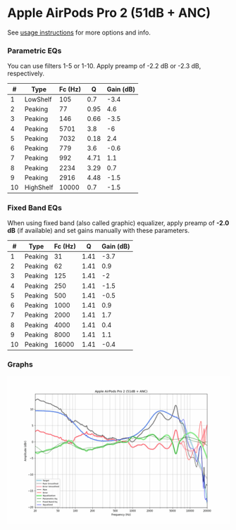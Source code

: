 # Apple AirPods Pro 2 (51dB + ANC)
See [usage instructions](https://github.com/jaakkopasanen/AutoEq#usage) for more options and info.

### Parametric EQs
You can use filters 1-5 or 1-10. Apply preamp of -2.2 dB or -2.3 dB, respectively.

|   # | Type      |   Fc (Hz) |    Q |   Gain (dB) |
|-----|-----------|-----------|------|-------------|
|   1 | LowShelf  |       105 | 0.7  |        -3.4 |
|   2 | Peaking   |        77 | 0.95 |         4.6 |
|   3 | Peaking   |       146 | 0.66 |        -3.5 |
|   4 | Peaking   |      5701 | 3.8  |        -6   |
|   5 | Peaking   |      7032 | 0.18 |         2.4 |
|   6 | Peaking   |       779 | 3.6  |        -0.6 |
|   7 | Peaking   |       992 | 4.71 |         1.1 |
|   8 | Peaking   |      2234 | 3.29 |         0.7 |
|   9 | Peaking   |      2916 | 4.48 |        -1.5 |
|  10 | HighShelf |     10000 | 0.7  |        -1.5 |

### Fixed Band EQs
When using fixed band (also called graphic) equalizer, apply preamp of **-2.0 dB** (if available) and set gains manually with these parameters.

|   # | Type    |   Fc (Hz) |    Q |   Gain (dB) |
|-----|---------|-----------|------|-------------|
|   1 | Peaking |        31 | 1.41 |        -3.7 |
|   2 | Peaking |        62 | 1.41 |         0.9 |
|   3 | Peaking |       125 | 1.41 |        -2   |
|   4 | Peaking |       250 | 1.41 |        -1.5 |
|   5 | Peaking |       500 | 1.41 |        -0.5 |
|   6 | Peaking |      1000 | 1.41 |         0.9 |
|   7 | Peaking |      2000 | 1.41 |         1.7 |
|   8 | Peaking |      4000 | 1.41 |         0.4 |
|   9 | Peaking |      8000 | 1.41 |         1.1 |
|  10 | Peaking |     16000 | 1.41 |        -0.4 |

### Graphs
![](./Apple%20AirPods%20Pro%202%20(51dB%20+%20ANC).png)
